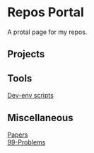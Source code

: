 # Repos Portal

A protal page for my repos.

## Projects




## Tools

[Dev-env scripts](https://github.com/kirisky/EnvScripts)


## Miscellaneous

[Papers](https://github.com/kirisky/PaperCollection)    
[99-Problems](https://github.com/kirisky/NinetyNine-Problems)

